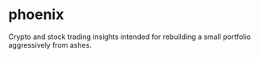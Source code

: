 # phoenix
Crypto and stock trading insights intended for rebuilding a small portfolio aggressively from ashes.
